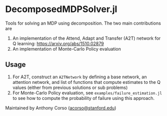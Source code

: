 # DecomposedMDPSolver.jl
Tools for solving an MDP using decomposition. The two main contributions are
1. An implementation of the Attend, Adapt and Transfer (A2T) network for Q learning: https://arxiv.org/abs/1510.02879
2. An implementation of Monte-Carlo Policy evaluation

## Usage
1. For A2T, construct an `A2TNetwork` by defining a base network, an attention network, and list of functions that compute estimates to the Q values (either from previous solutions or sub problems)
2. For Monte-Carlo Policy evaluation, see `examples/failure_estimation.jl` to see how to compute the probability of failure using this approach.

Maintained by Anthony Corso (acorso@stanford.edu)
